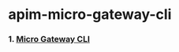 # apim-micro-gateway-cli


### 1. [Micro Gateway CLI](https://github.com/wso2/product-apim/modules/micro-gateway/cli/tree/master/import-export-cli)
